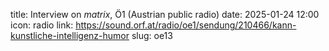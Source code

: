 title: Interview on <em>matrix</em>, Ö1 (Austrian public radio)
date: 2025-01-24 12:00
icon: radio
link: https://sound.orf.at/radio/oe1/sendung/210466/kann-kunstliche-intelligenz-humor
slug: oe13
